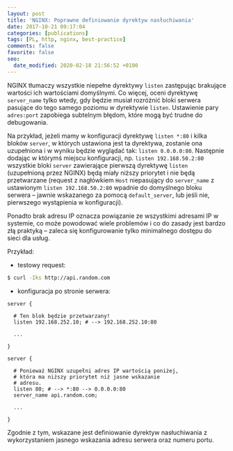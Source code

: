 ```yaml
---
layout: post
title: 'NGINX: Poprawne definiowanie dyrektyw nasłuchiwania'
date: 2017-10-21 09:17:04
categories: [publications]
tags: [PL, http, nginx, best-practice]
comments: false
favorite: false
seo:
  date_modified: 2020-02-18 21:56:52 +0100
---
```


NGINX tłumaczy wszystkie niepełne dyrektywy `listen` zastępując brakujące wartości ich wartościami domyślnymi. Co więcej, oceni dyrektywę `server_name` tylko wtedy, gdy będzie musiał rozróżnić bloki serwera pasujące do tego samego poziomu w dyrektywie `listen`. Ustawienie pary `adres:port` zapobiega subtelnym błędom, które mogą być trudne do debugowania.

Na przykład, jeżeli mamy w konfiguracji dyrektywę `listen *:80` i kilka bloków `server`, w których ustawiona jest ta dyrektywa, zostanie ona uzupełniona i w wyniku będzie wyglądać tak: `listen 0.0.0.0:80`. Następnie dodając w którymś miejscu konfiguracji, np. `listen 192.168.50.2:80` wszystkie bloki `server` zawierające pierwszą dyrektywę `listen` (uzupełnioną przez NGINX) będą miały niższy priorytet i nie będą przetwarzane (request z nagłówkiem `Host` niepasujący do `server_name` z ustawionym `listen 192.168.50.2:80` wpadnie do domyślnego bloku serwera – jawnie wskazanego za pomocą `default_server`, lub jeśli nie, pierwszego wystąpienia w konfiguracji).

Ponadto brak adresu IP oznacza powiązanie ze wszystkimi adresami IP w systemie, co może powodować wiele problemów i co do zasady jest bardzo złą praktyką – zaleca się konfigurowanie tylko minimalnego dostępu do sieci dla usług.

Przykład:

- testowy request:

```bash
$ curl -Iks http://api.random.com
```

- konfiguracja po stronie serwera:

```nginx
server {

  # Ten blok będzie przetwarzany!
  listen 192.168.252.10; # --> 192.168.252.10:80

  ...

}

server {

  # Ponieważ NGINX uzupełni adres IP wartością poniżej,
  # która ma niższy priorytet niż jasne wskazanie
  # adresu.
  listen 80; # --> *:80 --> 0.0.0.0:80
  server_name api.random.com;

  ...

}
```

Zgodnie z tym, wskazane jest definiowanie dyrektyw nasłuchiwania z wykorzystaniem jasnego wskazania adresu serwera oraz numeru portu.
